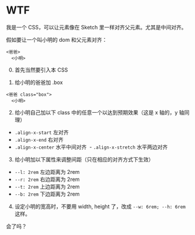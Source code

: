 # WTF

我是一个 CSS，可以让元素像在 Sketch 里一样对齐父元素。尤其是中间对齐。

假如要让一个叫小明的 dom 和父元素对齐：

````
<爸爸>
  <小明>
````
0. 首先当然要引入本 CSS

1. 给小明的爸爸加 .box

````
<爸爸 class="box">
  <小明>
````

2. 给小明自己加以下 class 中的任意一个以达到预期效果（这是 x 轴的，y 轴同理）
  - `.align-x-start` 左对齐
  - `.align-x-end` 右对齐
  - `.align-x-center` 水平中间对齐
  - `.align-x-stretch` 水平两边对齐
  
3. 给小明加以下属性来调整间距（只在相应的对齐方式下生效）
  - `--l: 2rem` 左边距离为 2rem
  - `--r: 2rem` 右边距离为 2rem
  - `--t: 2rem` 上边距离为 2rem
  - `--b: 2rem` 下边距离为 2rem
  
4. 设定小明的宽高时，不要用 width, height 了，改成 `--w: 6rem; --h: 6rem` 这样。

会了吗？
